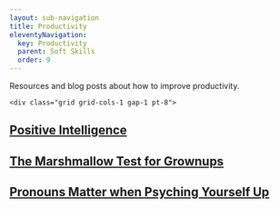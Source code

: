```yaml
---
layout: sub-navigation
title: Productivity
eleventyNavigation:
  key: Productivity
  parent: Soft Skills
  order: 9
---
```

Resources and blog posts about how to improve productivity.

    <div class="grid grid-cols-1 gap-1 pt-8">
  <div class="grid-card">
    <h2 class="govuk-heading-m"><a href="https://hbr.org/2012/01/positive-intelligence" class="govuk-link">Positive Intelligence</a></h2>
  </div>
      <div class="grid grid-cols-1 gap-1 pt-8">
  <div class="grid-card">
    <h2 class="govuk-heading-m"><a href="https://hbr.org/2014/09/the-marshmallow-test-for-grownups" class="govuk-link">The Marshmallow Test for Grownups</a></h2>
  </div>
      <div class="grid grid-cols-1 gap-1 pt-8">
  <div class="grid-card">
    <h2 class="govuk-heading-m"><a href="https://hbr.org/2015/02/pronouns-matter-when-psyching-yourself-up" class="govuk-link">Pronouns Matter when Psyching Yourself Up</a></h2>
  </div>
